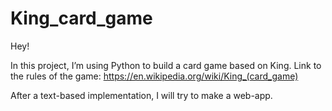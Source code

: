 # King_card_game
Hey!

In this project, I’m using Python to build a card game based on King. 
Link to the rules of the game: https://en.wikipedia.org/wiki/King_(card_game)

After a text-based implementation, I will try to make a web-app.

